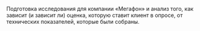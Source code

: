 Подготовка исследования для компании «Мегафон» и анализ того, как зависит (и зависит ли) оценка, 
которую ставит клиент в опросе, от технических показателей, которые были собраны.

